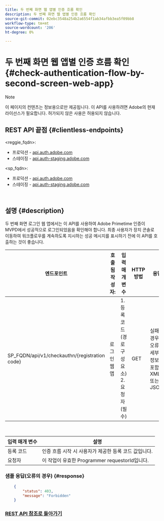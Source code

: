 ```yaml
---
title: 두 번째 화면 웹 앱별 인증 흐름 확인
description: 두 번째 화면 웹 앱별 인증 흐름 확인
source-git-commit: 02ebc3548a254b2a6554f1ab34afbb3ea5f09bb8
workflow-type: tm+mt
source-wordcount: '206'
ht-degree: 0%

---
```


# 두 번째 화면 웹 앱별 인증 흐름 확인 {#check-authentication-flow-by-second-screen-web-app}

>[!NOTE]
>
>이 페이지의 컨텐츠는 정보용으로만 제공됩니다. 이 API를 사용하려면 Adobe의 현재 라이선스가 필요합니다. 허가되지 않은 사용은 허용되지 않습니다.

## REST API 끝점 {#clientless-endpoints}

&lt;reggie_fqdn>:

* 프로덕션 - [api.auth.adobe.com](http://api.auth.adobe.com/)
* 스테이징 - [api.auth-staging.adobe.com](http://api.auth-staging.adobe.com/)

&lt;sp_fqdn>:

* 프로덕션 - [api.auth.adobe.com](http://api.auth.adobe.com/)
* 스테이징 - [api.auth-staging.adobe.com](http://api.auth-staging.adobe.com/)

</br>

## 설명 {#description}

두 번째 화면 로그인 웹 앱에서는 이 API를 사용하여 Adobe Primetime 인증이 MVPD에서 성공적으로 로그인되었음을 확인해야 합니다. 최종 사용자가 장치 콘솔로 이동하여 워크플로우를 계속하도록 지시하는 성공 메시지를 표시하기 전에 이 API를 호출하는 것이 좋습니다.


| 엔드포인트 | 호출됨  </br>작성자: | 입력   </br>매개 변수 | HTTP  </br>방법 | 응답 | HTTP  </br>응답 |
| --- | --- | --- | --- | --- | --- |
| SP_FQDN/api/v1/checkauthn/{registration code} | 로그인 웹 앱 | 1. 등록 코드  </br>    (경로 구성 요소)</br>2.  요청자  </br>    (필수) | GET | 실패한 경우 오류 세부 정보가 포함된 XML 또는 JSON. | 200 - 성공   </br>403 - 금지됨 |

</br>

| 입력 매개 변수 | 설명 |
| ----------------- | --------------------------------------------------------------------------------------------- |
| 등록 코드 | 인증 흐름 시작 시 사용자가 제공한 등록 코드 값입니다. |
| 요청자 | 이 작업이 유효한 Programmer requestorId입니다. |


### 샘플 응답(오류의 경우) {#response}

```JSON
    {
        "status": 403,
        "message": "Forbidden"
    }
```

### [REST API 참조로 돌아가기](/help/authentication/rest-api-reference.md)
